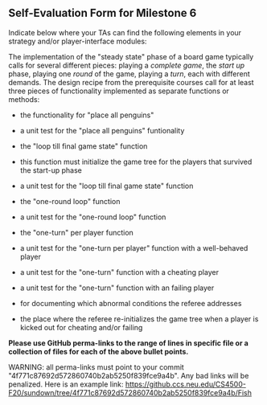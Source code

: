 ## Self-Evaluation Form for Milestone 6

Indicate below where your TAs can find the following elements in your strategy and/or player-interface modules:

The implementation of the "steady state" phase of a board game
typically calls for several different pieces: playing a *complete
game*, the *start up* phase, playing one *round* of the game, playing a *turn*, 
each with different demands. The design recipe from the prerequisite courses call
for at least three pieces of functionality implemented as separate
functions or methods:

- the functionality for "place all penguins"

- a unit test for the "place all penguins" funtionality 

- the "loop till final game state"  function

- this function must initialize the game tree for the players that survived the start-up phase


- a unit test for the "loop till final game state"  function


- the "one-round loop" function


- a unit test for the "one-round loop" function


- the "one-turn" per player function


- a unit test for the "one-turn per player" function with a well-behaved player 


- a unit test for the "one-turn" function with a cheating player


- a unit test for the "one-turn" function with an failing player 


- for documenting which abnormal conditions the referee addresses 


- the place where the referee re-initializes the game tree when a player is kicked out for cheating and/or failing 



**Please use GitHub perma-links to the range of lines in specific
file or a collection of files for each of the above bullet points.**

  WARNING: all perma-links must point to your commit "4f771c87692d572860740b2ab5250f839fce9a4b".
  Any bad links will be penalized.
  Here is an example link:
    <https://github.ccs.neu.edu/CS4500-F20/sundown/tree/4f771c87692d572860740b2ab5250f839fce9a4b/Fish>

